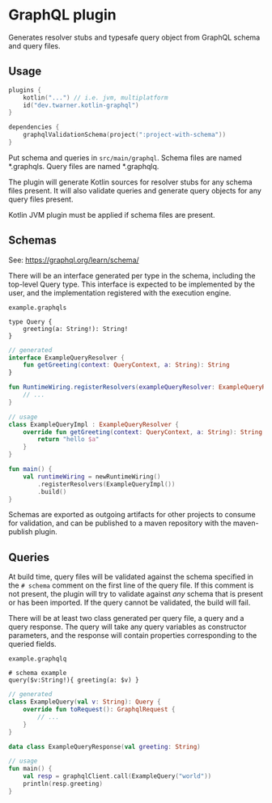 # GraphQL plugin

Generates resolver stubs and typesafe query object from GraphQL schema and query files.

## Usage

```kotlin
plugins {
    kotlin("...") // i.e. jvm, multiplatform
    id("dev.twarner.kotlin-graphql")
}

dependencies {
    graphqlValidationSchema(project(":project-with-schema"))
}
```

Put schema and queries in `src/main/graphql`. Schema files are named *.graphqls. Query files are named *.graphqlq.

The plugin will generate Kotlin sources for resolver stubs for any schema files present. It will also validate queries 
and generate query objects for any query files present.

Kotlin JVM plugin must be applied if schema files are present.

## Schemas

See: https://graphql.org/learn/schema/

There will be an interface generated per type in the schema, including the top-level Query type. This interface is 
expected to be implemented by the user, and the implementation registered with the execution engine.

`example.graphqls`

```
type Query {
    greeting(a: String!): String!
}
```

```kotlin
// generated
interface ExampleQueryResolver {
    fun getGreeting(context: QueryContext, a: String): String
}

fun RuntimeWiring.registerResolvers(exampleQueryResolver: ExampleQueryResolver) {
    // ...
}

// usage
class ExampleQueryImpl : ExampleQueryResolver {
    override fun getGreeting(context: QueryContext, a: String): String {
        return "hello $a"
    }
}

fun main() {
    val runtimeWiring = newRuntimeWiring()
        .registerResolvers(ExampleQueryImpl())
        .build()
}
```

Schemas are exported as outgoing artifacts for other projects to consume for validation, and can be published to a maven 
repository with the maven-publish plugin.

## Queries

At build time, query files will be validated against the schema specified in the `# schema` comment on the first line of 
the query file. If this comment is not present, the plugin will try to validate against *any* schema that is present or 
has been imported. If the query cannot be validated, the build will fail.

There will be at least two class generated per query file, a query and a query response. The query will take any query 
variables as constructor parameters, and the response will contain properties corresponding to the queried fields.

`example.graphqlq`

```
# schema example
query($v:String!){ greeting(a: $v) }
```

```kotlin
// generated
class ExampleQuery(val v: String): Query {
    override fun toRequest(): GraphqlRequest { 
        // ...
    }
}

data class ExampleQueryResponse(val greeting: String)

// usage
fun main() {
    val resp = graphqlClient.call(ExampleQuery("world"))
    println(resp.greeting)
}
```
